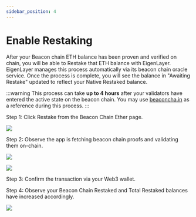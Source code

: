 ```yaml
---
sidebar_position: 4
---
```


# Enable Restaking

After your Beacon chain ETH balance has been proven and verified on chain, you will be able to Restake that ETH balance with EigenLayer. EigenLayer manages this process automatically via its beacon chain oracle service. Once the process is complete, you will see the balance in "Awaiting Restake" updated to reflect your Native Restaked balance.

:::warning
This process can take **up to 4 hours** after your validators have entered the active state on the beacon chain. You may use [beaconcha.in](https://beaconcha.in) as a reference during this process.
:::

Step 1: Click Restake from the Beacon Chain Ether page.

![](/img/testnet-restake-guides/enable-restake-1.png)

Step 2: Observe the app is fetching beacon chain proofs and validating them on-chain.

![](https://lh7-us.googleusercontent.com/TEQS3Nkjxf9NYe382VZ4UqYatO1r0QAtYvLYVmDavOhl7KkD-xyVamKulgxXVIFPe96u0VCs-gVbQ2UR7Oh-ZuktcHYP0Gfozqq2ZRFEpLhct9GXssVXf5ZZui9MmEKubqwekKrg2mPU9wZrDf8ZzPU)

![](/img/testnet-restake-guides/enable-restake-2.png)

Step 3: Confirm the transaction via your Web3 wallet.

Step 4: Observe your Beacon Chain Restaked and Total Restaked balances have increased accordingly.

![](/img/testnet-restake-guides/enable-restake-3.png)

